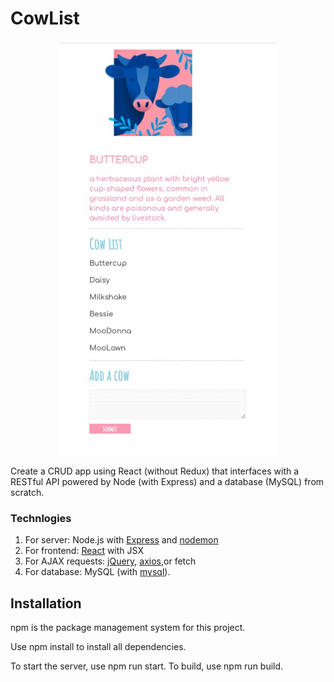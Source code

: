 # CowList
<p align="center">
<img src="https://github.com/vannguyen-vn/CowList/blob/master/client/disk/img2.jpg"width="350">
</p>
Create a CRUD app using React (without Redux) that interfaces with a RESTful API powered by Node (with Express) and a database (MySQL) from scratch.

### Technlogies

1. For server: Node.js with [Express](https://www.npmjs.com/package/express) and [nodemon](https://www.npmjs.com/package/nodemon)
1. For frontend: [React](https://www.npmjs.com/package/react) with JSX
1. For AJAX requests: [jQuery](https://www.npmjs.com/package/jquery), [axios](https://www.npmjs.com/package/axios),or fetch
1. For database: MySQL (with [mysql](https://www.npmjs.com/package/mysql)).

## Installation
npm is the package management system for this project.

Use npm install to install all dependencies.

To start the server, use npm run start.
To build, use npm run build.
